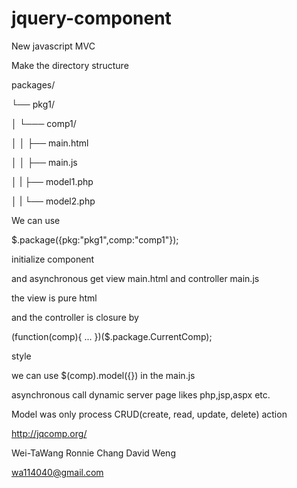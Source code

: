 jquery-component
=================

New javascript MVC

Make the directory structure

packages/

└── pkg1/ 
 
│   └─── comp1/

│   │   ├── main.html

│   │   ├── main.js

│   |   ├── model1.php

│   |   └── model2.php

We can use 

$.package({pkg:"pkg1",comp:"comp1"}); 

initialize component

and asynchronous get view main.html and controller main.js

the view is pure html

and the controller is closure by

(function(comp){
     ...
})($.package.CurrentComp);

style

we can use $(comp).model({}) in the main.js

asynchronous call dynamic server page likes php,jsp,aspx etc.

Model was only process CRUD(create, read, update, delete) action

http://jqcomp.org/

Wei-TaWang
Ronnie Chang
David Weng

wa114040@gmail.com
